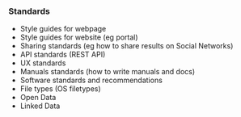 ### Standards

- Style guides for webpage
- Style guides for website (eg portal)
- Sharing standards (eg how to share results on Social Networks)
- API standards (REST API)
- UX standards
- Manuals standards (how to write manuals and docs)
- Software standards and recommendations
- File types (OS filetypes)
- Open Data
- Linked Data


